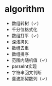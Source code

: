 # algorithm

- 数组转树（✓）
- 千分位格式化
- 数组打平（✓）
- 深浅拷贝
- 数组去重
- 数组排序
- 范围内随机值（✓）
- parseInt实现
- 字符串回文判断
- 斐波那契数列（✓）
